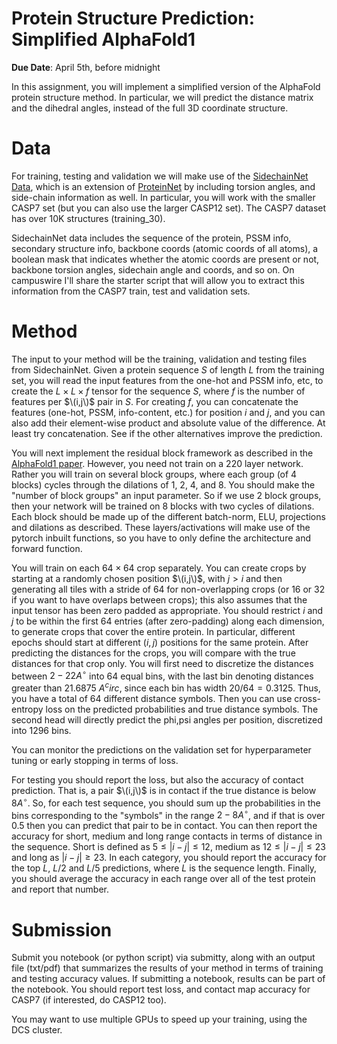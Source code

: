 <!--
.. title: CSCI4969-6969 Assign6 
.. slug: mlib_assign6
.. date: 2022-03-21 16:21:31 UTC-04:00
.. tags: 
.. category: 
.. link: 
.. description: 
.. has_math: True
.. type: text
-->

# Protein Structure Prediction: Simplified AlphaFold1 

**Due Date**: April 5th, before midnight

In this assignment, you will implement a simplified version of the
AlphaFold protein structure method. In particular, we will predict 
the distance matrix and the dihedral angles, instead of the full 3D coordinate structure.

# Data

For training, testing and validation we will make use of the 
[SidechainNet Data](https://github.com/jonathanking/sidechainnet), which is
an extension of [ProteinNet](https://github.com/aqlaboratory/proteinnet) by
including torsion angles, and side-chain information as well.
In particular, you will work with the smaller CASP7 set (but you can also use the 
larger CASP12 set). The CASP7 dataset has over 10K structures (training_30). 

SidechainNet data includes the sequence of the protein, PSSM
info, secondary structure info, backbone coords (atomic coords of all
atoms), a boolean mask that
indicates whether the atomic coords are present or not, backbone torsion
angles, sidechain angle and coords, and so on. On campuswire I'll share the
starter script that will allow you to extract this information from the
CASP7 train, test and validation sets.


# Method

The input to your method will be the training, validation and testing
files from SidechainNet. 
Given a protein sequence $S$ of length $L$ from the training set, you will read the input features from the
one-hot and PSSM info, etc, to create the $L \times L \times f$
tensor for the sequence $S$, where $f$ is the number of features per $\(i,j\)$
pair in $S$. For creating $f$, you can concatenate the features
(one-hot, PSSM, info-content, etc.) for
position $i$ and $j$, and you can also add their element-wise product
and absolute value of the difference. At least try concatenation. See if
the other alternatives improve the prediction.

You will next implement the residual block framework as described in the
[AlphaFold1 paper](https://www.nature.com/articles/s41586-019-1923-7).
However, you need not train on a 220 layer network. Rather you will
train on several block groups, where each group (of 4 blocks) cycles
through the dilations of 1, 2, 4, and 8. You should make the "number of
block groups" an input parameter. So if we use 2 block groups, then your
network will be trained on 8 blocks with two cycles of dilations. Each
block should be made up of the different batch-norm, ELU, projections
and dilations as described. These layers/activations will make use of
the pytorch inbuilt functions, so you have to only define the
architecture and forward function.

You will train on
each $64 \times 64$ crop separately. 
You can create crops by starting at a randomly chosen 
position $\(i,j\)$, with $j>i$ and then generating all tiles with a stride of 64
for non-overlapping crops (or 16 or
32 if you want to have overlaps between crops); this also assumes
that the input tensor has been zero padded as appropriate. You should
restrict $i$ and $j$ to be within the first 64 entries (after
zero-padding) along each dimension, to generate crops that cover the
entire protein. In particular, different epochs should start at different
$(i,j)$ positions for the same protein.
After predicting the
distances for the crops, you will compare with the true distances for
that crop only. You will first need to discretize the distances between
$2-22 A^\circ$ into 64 equal bins, with the last bin denoting distances greater than 21.6875 $A^circ$, since each bin has width $20/64 = 0.3125$. Thus, you have a  total of  64
different distance symbols. Then you can use cross-entropy loss on the
predicted probabilities and true distance symbols. 
The second head will directly predict the phi,psi angles per
position, discretized into 1296 bins.

You can monitor the predictions on the validation set for
hyperparameter tuning or early stopping in terms of loss.

For testing you should report the loss, but also the accuracy of contact
prediction. That is, a pair $\(i,j\)$ is in contact if the true distance
is below $8A^\circ$. So, for each test sequence, you should sum up the
probabilities in the bins corresponding to the "symbols" in the range
$2-8A^\circ$, and if that is over 0.5 then you can predict that pair to be in
contact. You can then report the accuracy for short, medium and long
range contacts in terms of distance in the sequence. 
Short is defined as $5 \le |i-j| \le 12$, medium as
$12 \le |i-j| \le 23$ and long as $|i-j| \ge 23$. In each
category, you should report the accuracy for the top $L$, $L/2$ and
$L/5$ predictions, where $L$ is the sequence length. Finally, you should
average the accuracy in each range over all of the test protein and
report that number.

# Submission

Submit you notebook (or python script) via submitty, along with an output file (txt/pdf) that
summarizes the results of your method in terms of training and testing
accuracy values. If submitting a notebook, results can be part of the
notebook. You should report test loss, and contact map accuracy for CASP7
(if interested,  do CASP12 too).

You may want to use multiple GPUs to speed up your training, using the DCS
cluster.
